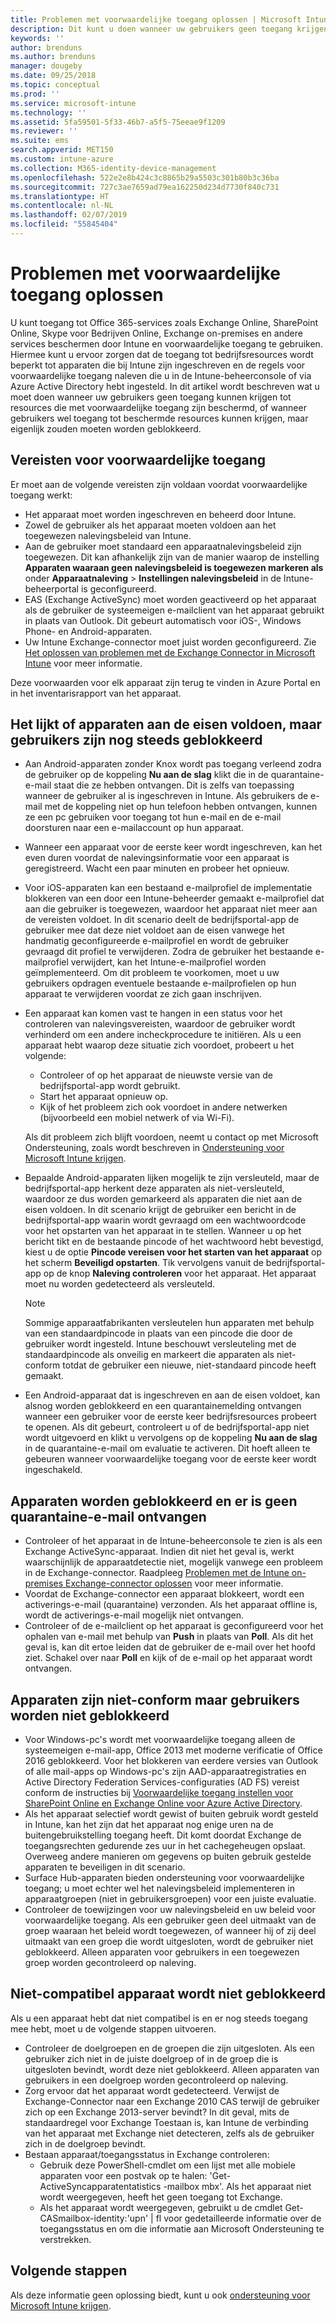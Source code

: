 ```yaml
---
title: Problemen met voorwaardelijke toegang oplossen | Microsoft Intune
description: Dit kunt u doen wanneer uw gebruikers geen toegang krijgen tot bedrijfsbronnen via de voorwaardelijke toegang van Intune.
keywords: ''
author: brenduns
ms.author: brenduns
manager: dougeby
ms.date: 09/25/2018
ms.topic: conceptual
ms.prod: ''
ms.service: microsoft-intune
ms.technology: ''
ms.assetid: 5fa59501-5f33-46b7-a5f5-75eeae9f1209
ms.reviewer: ''
ms.suite: ems
search.appverid: MET150
ms.custom: intune-azure
ms.collection: M365-identity-device-management
ms.openlocfilehash: 522e2e8b424c3c8865b29a5503c301b80b3c36ba
ms.sourcegitcommit: 727c3ae7659ad79ea162250d234d7730f840c731
ms.translationtype: HT
ms.contentlocale: nl-NL
ms.lasthandoff: 02/07/2019
ms.locfileid: "55845404"
---
```

# <a name="troubleshoot-conditional-access"></a>Problemen met voorwaardelijke toegang oplossen

U kunt toegang tot Office 365-services zoals Exchange Online, SharePoint Online, Skype voor Bedrijven Online, Exchange on-premises en andere services beschermen door Intune en voorwaardelijke toegang te gebruiken. Hiermee kunt u ervoor zorgen dat de toegang tot bedrijfsresources wordt beperkt tot apparaten die bij Intune zijn ingeschreven en de regels voor voorwaardelijke toegang naleven die u in de Intune-beheerconsole of via Azure Active Directory hebt ingesteld. In dit artikel wordt beschreven wat u moet doen wanneer uw gebruikers geen toegang kunnen krijgen tot resources die met voorwaardelijke toegang zijn beschermd, of wanneer gebruikers wel toegang tot beschermde resources kunnen krijgen, maar eigenlijk zouden moeten worden geblokkeerd.

## <a name="requirements-for-conditional-access"></a>Vereisten voor voorwaardelijke toegang

Er moet aan de volgende vereisten zijn voldaan voordat voorwaardelijke toegang werkt:

- Het apparaat moet worden ingeschreven en beheerd door Intune.
- Zowel de gebruiker als het apparaat moeten voldoen aan het toegewezen nalevingsbeleid van Intune.
- Aan de gebruiker moet standaard een apparaatnalevingsbeleid zijn toegewezen. Dit kan afhankelijk zijn van de manier waarop de instelling **Apparaten waaraan geen nalevingsbeleid is toegewezen markeren als** onder **Apparaatnaleving** > **Instellingen nalevingsbeleid** in de Intune-beheerportal is geconfigureerd.
-   EAS (Exchange ActiveSync) moet worden geactiveerd op het apparaat als de gebruiker de systeemeigen e-mailclient van het apparaat gebruikt in plaats van Outlook. Dit gebeurt automatisch voor iOS-, Windows Phone- en Android-apparaten.
-   Uw Intune Exchange-connector moet juist worden geconfigureerd. Zie [Het oplossen van problemen met de Exchange Connector in Microsoft Intune](troubleshoot-exchange-connector.md) voor meer informatie.

Deze voorwaarden voor elk apparaat zijn terug te vinden in Azure Portal en in het inventarisrapport van het apparaat.

## <a name="devices-appear-compliant-but-users-are-still-blocked"></a>Het lijkt of apparaten aan de eisen voldoen, maar gebruikers zijn nog steeds geblokkeerd

- Aan Android-apparaten zonder Knox wordt pas toegang verleend zodra de gebruiker op de koppeling **Nu aan de slag** klikt die in de quarantaine-e-mail staat die ze hebben ontvangen. Dit is zelfs van toepassing wanneer de gebruiker al is ingeschreven in Intune. Als gebruikers de e-mail met de koppeling niet op hun telefoon hebben ontvangen, kunnen ze een pc gebruiken voor toegang tot hun e-mail en de e-mail doorsturen naar een e-mailaccount op hun apparaat.
- Wanneer een apparaat voor de eerste keer wordt ingeschreven, kan het even duren voordat de nalevingsinformatie voor een apparaat is geregistreerd. Wacht een paar minuten en probeer het opnieuw.
- Voor iOS-apparaten kan een bestaand e-mailprofiel de implementatie blokkeren van een door een Intune-beheerder gemaakt e-mailprofiel dat aan die gebruiker is toegewezen, waardoor het apparaat niet meer aan de vereisten voldoet. In dit scenario deelt de bedrijfsportal-app de gebruiker mee dat deze niet voldoet aan de eisen vanwege het handmatig geconfigureerde e-mailprofiel en wordt de gebruiker gevraagd dit profiel te verwijderen. Zodra de gebruiker het bestaande e-mailprofiel verwijdert, kan het Intune-e-mailprofiel worden geïmplementeerd. Om dit probleem te voorkomen, moet u uw gebruikers opdragen eventuele bestaande e-mailprofielen op hun apparaat te verwijderen voordat ze zich gaan inschrijven.
- Een apparaat kan komen vast te hangen in een status voor het controleren van nalevingsvereisten, waardoor de gebruiker wordt verhinderd om een andere incheckprocedure te initiëren. Als u een apparaat hebt waarop deze situatie zich voordoet, probeert u het volgende:
  - Controleer of op het apparaat de nieuwste versie van de bedrijfsportal-app wordt gebruikt.
  - Start het apparaat opnieuw op.
  - Kijk of het probleem zich ook voordoet in andere netwerken (bijvoorbeeld een mobiel netwerk of via Wi-Fi).

  Als dit probleem zich blijft voordoen, neemt u contact op met Microsoft Ondersteuning, zoals wordt beschreven in [Ondersteuning voor Microsoft Intune krijgen](get-support.md).
- Bepaalde Android-apparaten lijken mogelijk te zijn versleuteld, maar de bedrijfsportal-app herkent deze apparaten als niet-versleuteld, waardoor ze dus worden gemarkeerd als apparaten die niet aan de eisen voldoen. In dit scenario krijgt de gebruiker een bericht in de bedrijfsportal-app waarin wordt gevraagd om een wachtwoordcode voor het opstarten van het apparaat in te stellen. Wanneer u op het bericht tikt en de bestaande pincode of het wachtwoord hebt bevestigd, kiest u de optie **Pincode vereisen voor het starten van het apparaat** op het scherm **Beveiligd opstarten**. Tik vervolgens vanuit de bedrijfsportal-app op de knop **Naleving controleren** voor het apparaat. Het apparaat moet nu worden gedetecteerd als versleuteld. 
  > [!NOTE]
  > Sommige apparaatfabrikanten versleutelen hun apparaten met behulp van een standaardpincode in plaats van een pincode die door de gebruiker wordt ingesteld. Intune beschouwt versleuteling met de standaardpincode als onveilig en markeert die apparaten als niet-conform totdat de gebruiker een nieuwe, niet-standaard pincode heeft gemaakt.
- Een Android-apparaat dat is ingeschreven en aan de eisen voldoet, kan alsnog worden geblokkeerd en een quarantainemelding ontvangen wanneer een gebruiker voor de eerste keer bedrijfsresources probeert te openen. Als dit gebeurt, controleert u of de bedrijfsportal-app niet wordt uitgevoerd en klikt u vervolgens op de koppeling **Nu aan de slag** in de quarantaine-e-mail om evaluatie te activeren. Dit hoeft alleen te gebeuren wanneer voorwaardelijke toegang voor de eerste keer wordt ingeschakeld.

## <a name="devices-are-blocked-and-no-quarantine-email-is-received"></a>Apparaten worden geblokkeerd en er is geen quarantaine-e-mail ontvangen

- Controleer of het apparaat in de Intune-beheerconsole te zien is als een Exchange ActiveSync-apparaat. Indien dit niet het geval is, werkt waarschijnlijk de apparaatdetectie niet, mogelijk vanwege een probleem in de Exchange-connector. Raadpleeg [Problemen met de Intune on-premises Exchange-connector oplossen](troubleshoot-exchange-connector.md) voor meer informatie.
- Voordat de Exchange-connector een apparaat blokkeert, wordt een activerings-e-mail (quarantaine) verzonden. Als het apparaat offline is, wordt de activerings-e-mail mogelijk niet ontvangen. 
- Controleer of de e-mailclient op het apparaat is geconfigureerd voor het ophalen van e-mail met behulp van **Push** in plaats van **Poll**. Als dit het geval is, kan dit ertoe leiden dat de gebruiker de e-mail over het hoofd ziet. Schakel over naar **Poll** en kijk of de e-mail op het apparaat wordt ontvangen.

## <a name="devices-are-noncompliant-but-users-are-not-blocked"></a>Apparaten zijn niet-conform maar gebruikers worden niet geblokkeerd

- Voor Windows-pc's wordt met voorwaardelijke toegang alleen de systeemeigen e-mail-app, Office 2013 met moderne verificatie of Office 2016 geblokkeerd. Voor het blokkeren van eerdere versies van Outlook of alle mail-apps op Windows-pc's zijn AAD-apparaatregistraties en Active Directory Federation Services-configuraties (AD FS) vereist conform de instructies bij [Voorwaardelijke toegang instellen voor SharePoint Online en Exchange Online voor Azure Active Directory](https://docs.microsoft.com/azure/active-directory/active-directory-conditional-access-no-modern-authentication). 
- Als het apparaat selectief wordt gewist of buiten gebruik wordt gesteld in Intune, kan het zijn dat het apparaat nog enige uren na de buitengebruikstelling toegang heeft. Dit komt doordat Exchange de toegangsrechten gedurende zes uur in het cachegeheugen opslaat. Overweeg andere manieren om gegevens op buiten gebruik gestelde apparaten te beveiligen in dit scenario.
- Surface Hub-apparaten bieden ondersteuning voor voorwaardelijke toegang; u moet echter wel het nalevingsbeleid implementeren in apparaatgroepen (niet in gebruikersgroepen) voor een juiste evaluatie.
- Controleer de toewijzingen voor uw nalevingsbeleid en uw beleid voor voorwaardelijke toegang. Als een gebruiker geen deel uitmaakt van de groep waaraan het beleid wordt toegewezen, of wanneer hij of zij deel uitmaakt van een groep die wordt uitgesloten, wordt de gebruiker niet geblokkeerd. Alleen apparaten voor gebruikers in een toegewezen groep worden gecontroleerd op naleving.

## <a name="noncompliant-device-is-not-blocked"></a>Niet-compatibel apparaat wordt niet geblokkeerd

Als u een apparaat hebt dat niet compatibel is en er nog steeds toegang mee hebt, moet u de volgende stappen uitvoeren.
- Controleer de doelgroepen en de groepen die zijn uitgesloten. Als een gebruiker zich niet in de juiste doelgroep of in de groep die is uitgesloten bevindt, wordt deze niet geblokkeerd. Alleen apparaten van gebruikers in een doelgroep worden gecontroleerd op naleving.
- Zorg ervoor dat het apparaat wordt gedetecteerd. Verwijst de Exchange-Connector naar een Exchange 2010 CAS terwijl de gebruiker zich op een Exchange 2013-server bevindt? In dit geval, mits de standaardregel voor Exchange Toestaan is, kan Intune de verbinding van het apparaat met Exchange niet detecteren, zelfs als de gebruiker zich in de doelgroep bevindt.
- Bestaan apparaat/toegangsstatus in Exchange controleren:
  - Gebruik deze PowerShell-cmdlet om een lijst met alle mobiele apparaten voor een postvak op te halen: 'Get-ActiveSyncapparatentatistics -mailbox mbx'. Als het apparaat niet wordt weergegeven, heeft het geen toegang tot Exchange.
  - Als het apparaat wordt weergegeven, gebruikt u de cmdlet Get-CASmailbox-identity:'upn' | fl voor gedetailleerde informatie over de toegangsstatus en om die informatie aan Microsoft Ondersteuning te verstrekken.

## <a name="next-steps"></a>Volgende stappen
Als deze informatie geen oplossing biedt, kunt u ook [ondersteuning voor Microsoft Intune krijgen](get-support.md).
